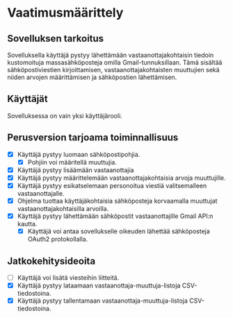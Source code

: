 # Vaatimusmäärittely

## Sovelluksen tarkoitus

Sovelluksella käyttäjä pystyy lähettämään vastaanottajakohtaisin tiedoin kustomoituja massasähköposteja omilla Gmail-tunnuksillaan. Tämä sisältää sähköpostiviestien kirjoittamisen, vastaanottajakohtaisten muuttujien sekä niiden arvojen määrittämisen ja sähköpostien lähettämisen.

## Käyttäjät

Sovelluksessa on vain yksi käyttäjärooli.

## Perusversion tarjoama toiminnallisuus

- [x] Käyttäjä pystyy luomaan sähköpostipohjia.
  - [x] Pohjiin voi määritellä muuttujia.
- [x] Käyttäjä pystyy lisäämään vastaanottajia
- [x] Käyttäjä pystyy määrittelemään vastaanottajakohtaisia arvoja muuttujille.
- [x] Käyttäjä pystyy esikatselemaan personoitua viestiä valitsemalleen vastaanottajalle.
- [x] Ohjelma tuottaa käyttäjäkohtaisia sähköposteja korvaamalla muuttujat vastaanottajakohtaisilla arvoilla.
- [x] Käyttäjä pystyy lähettämään sähköpostit vastaanottajille Gmail API:n kautta.
  - [x] Käyttäjä voi antaa sovellukselle oikeuden lähettää sähköposteja OAuth2 protokollalla.

## Jatkokehitysideoita

- [ ] Käyttäjä voi lisätä viesteihin liitteitä.
- [x] Käyttäjä pystyy lataamaan vastaanottaja-muuttuja-listoja CSV-tiedostoina.
- [x] Käyttäjä pystyy tallentamaan vastaanottaja-muuttuja-listoja CSV-tiedostoina.
